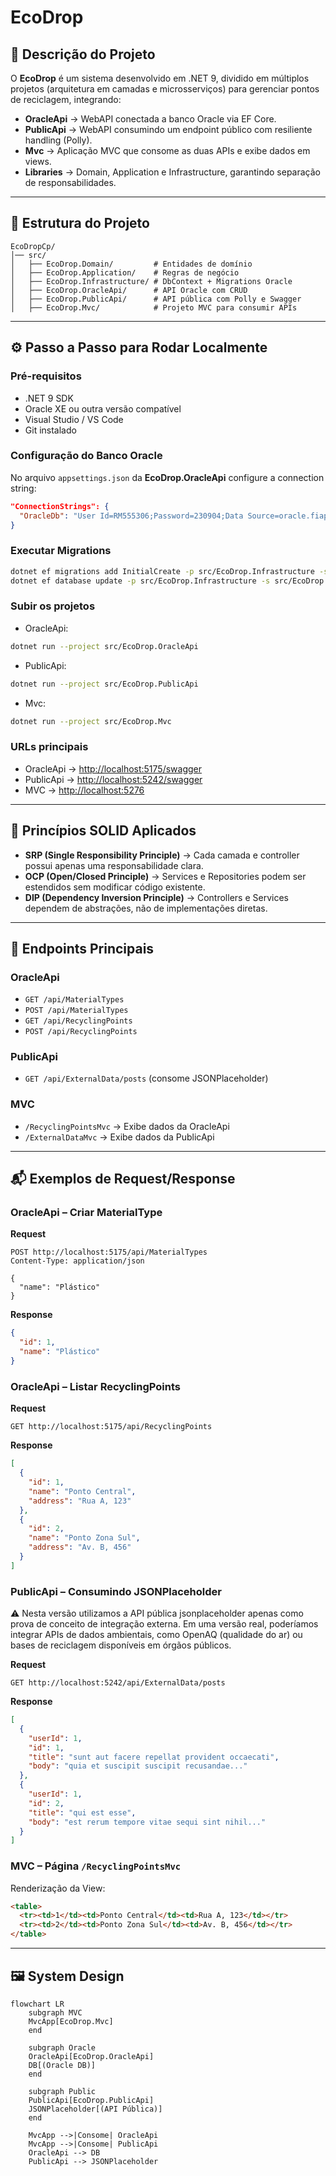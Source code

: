 # EcoDrop

## 📌 Descrição do Projeto
O **EcoDrop** é um sistema desenvolvido em .NET 9, dividido em múltiplos projetos (arquitetura em camadas e microsserviços) para gerenciar pontos de reciclagem, integrando:
- **OracleApi** → WebAPI conectada a banco Oracle via EF Core.  
- **PublicApi** → WebAPI consumindo um endpoint público com resiliente handling (Polly).  
- **Mvc** → Aplicação MVC que consome as duas APIs e exibe dados em views.  
- **Libraries** → Domain, Application e Infrastructure, garantindo separação de responsabilidades.  

---

## 🚀 Estrutura do Projeto
```
EcoDropCp/
│── src/
│   ├── EcoDrop.Domain/         # Entidades de domínio
│   ├── EcoDrop.Application/    # Regras de negócio
│   ├── EcoDrop.Infrastructure/ # DbContext + Migrations Oracle
│   ├── EcoDrop.OracleApi/      # API Oracle com CRUD
│   ├── EcoDrop.PublicApi/      # API pública com Polly e Swagger
│   ├── EcoDrop.Mvc/            # Projeto MVC para consumir APIs
```

---

## ⚙️ Passo a Passo para Rodar Localmente

### Pré-requisitos
- .NET 9 SDK  
- Oracle XE ou outra versão compatível  
- Visual Studio / VS Code  
- Git instalado

### Configuração do Banco Oracle
No arquivo `appsettings.json` da **EcoDrop.OracleApi** configure a connection string:

```json
"ConnectionStrings": {
  "OracleDb": "User Id=RM555306;Password=230904;Data Source=oracle.fiap.com.br:1521/ORCL"
}
```

### Executar Migrations
```bash
dotnet ef migrations add InitialCreate -p src/EcoDrop.Infrastructure -s src/EcoDrop.OracleApi
dotnet ef database update -p src/EcoDrop.Infrastructure -s src/EcoDrop.OracleApi
```

### Subir os projetos
- OracleApi:  
```bash
dotnet run --project src/EcoDrop.OracleApi
```  
- PublicApi:  
```bash
dotnet run --project src/EcoDrop.PublicApi
```  
- Mvc:  
```bash
dotnet run --project src/EcoDrop.Mvc
```  

### URLs principais
- OracleApi → [http://localhost:5175/swagger](http://localhost:5175/swagger)  
- PublicApi → [http://localhost:5242/swagger](http://localhost:5242/swagger)  
- MVC → [http://localhost:5276](http://localhost:5276)  

---

## 🧩 Princípios SOLID Aplicados
- **SRP (Single Responsibility Principle)** → Cada camada e controller possui apenas uma responsabilidade clara.  
- **OCP (Open/Closed Principle)** → Services e Repositories podem ser estendidos sem modificar código existente.  
- **DIP (Dependency Inversion Principle)** → Controllers e Services dependem de abstrações, não de implementações diretas.  

---

## 🔑 Endpoints Principais

### OracleApi
- `GET /api/MaterialTypes`
- `POST /api/MaterialTypes`
- `GET /api/RecyclingPoints`
- `POST /api/RecyclingPoints`

### PublicApi
- `GET /api/ExternalData/posts` (consome JSONPlaceholder)

### MVC
- `/RecyclingPointsMvc` → Exibe dados da OracleApi  
- `/ExternalDataMvc` → Exibe dados da PublicApi  

---

## 📬 Exemplos de Request/Response

### OracleApi – Criar MaterialType
**Request**
```http
POST http://localhost:5175/api/MaterialTypes
Content-Type: application/json

{
  "name": "Plástico"
}
```
**Response**
```json
{
  "id": 1,
  "name": "Plástico"
}
```

### OracleApi – Listar RecyclingPoints
**Request**
```http
GET http://localhost:5175/api/RecyclingPoints
```
**Response**
```json
[
  {
    "id": 1,
    "name": "Ponto Central",
    "address": "Rua A, 123"
  },
  {
    "id": 2,
    "name": "Ponto Zona Sul",
    "address": "Av. B, 456"
  }
]
```

### PublicApi – Consumindo JSONPlaceholder

⚠️ Nesta versão utilizamos a API pública jsonplaceholder apenas como prova de conceito de integração externa.
Em uma versão real, poderíamos integrar APIs de dados ambientais, como OpenAQ (qualidade do ar) ou bases de reciclagem disponíveis em órgãos públicos.


**Request**
```http
GET http://localhost:5242/api/ExternalData/posts
```
**Response**
```json
[
  {
    "userId": 1,
    "id": 1,
    "title": "sunt aut facere repellat provident occaecati",
    "body": "quia et suscipit suscipit recusandae..."
  },
  {
    "userId": 1,
    "id": 2,
    "title": "qui est esse",
    "body": "est rerum tempore vitae sequi sint nihil..."
  }
]
```

### MVC – Página `/RecyclingPointsMvc`
Renderização da View:
```html
<table>
  <tr><td>1</td><td>Ponto Central</td><td>Rua A, 123</td></tr>
  <tr><td>2</td><td>Ponto Zona Sul</td><td>Av. B, 456</td></tr>
</table>
```

---

## 🖼️ System Design

```mermaid
flowchart LR
    subgraph MVC
    MvcApp[EcoDrop.Mvc]
    end

    subgraph Oracle
    OracleApi[EcoDrop.OracleApi]
    DB[(Oracle DB)]
    end

    subgraph Public
    PublicApi[EcoDrop.PublicApi]
    JSONPlaceholder[(API Pública)]
    end

    MvcApp -->|Consome| OracleApi
    MvcApp -->|Consome| PublicApi
    OracleApi --> DB
    PublicApi --> JSONPlaceholder
```

